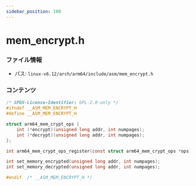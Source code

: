```yaml
---
sidebar_position: 100
---
```

# mem_encrypt.h

### ファイル情報

- パス: `linux-v6.12/arch/arm64/include/asm/mem_encrypt.h`

### コンテンツ

```h
/* SPDX-License-Identifier: GPL-2.0-only */
#ifndef __ASM_MEM_ENCRYPT_H
#define __ASM_MEM_ENCRYPT_H

struct arm64_mem_crypt_ops {
	int (*encrypt)(unsigned long addr, int numpages);
	int (*decrypt)(unsigned long addr, int numpages);
};

int arm64_mem_crypt_ops_register(const struct arm64_mem_crypt_ops *ops);

int set_memory_encrypted(unsigned long addr, int numpages);
int set_memory_decrypted(unsigned long addr, int numpages);

#endif	/* __ASM_MEM_ENCRYPT_H */

```
